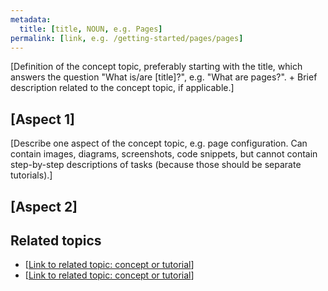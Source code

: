 ```yaml
---
metadata:
  title: [title, NOUN, e.g. Pages]
permalink: [link, e.g. /getting-started/pages/pages]
---
```


[Definition of the concept topic, preferably starting with the title, which answers the question "What is/are [title]?", e.g. "What are pages?". + Brief description related to the concept topic, if applicable.]

## [Aspect 1]

[Describe one aspect of the concept topic, e.g. page configuration. Can contain images, diagrams, screenshots, code snippets, but cannot contain step-by-step descriptions of tasks (because those should be separate tutorials).]

## [Aspect 2]

## Related topics

* [[Link to related topic: concept or tutorial]()]
* [[Link to related topic: concept or tutorial]()]
